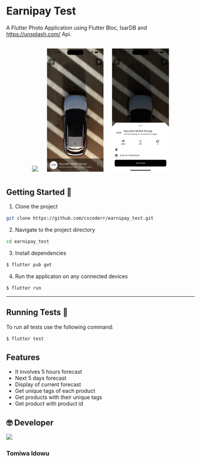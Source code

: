 # Earnipay Test

A Flutter Photo Application using Flutter Bloc, IsarDB and https://unsplash.com/ Api.

<h4 align="center">
<img src="images/img1.png" width="30%" vspace="10" hspace="10"/>
<img src="images/img2.png" width="30%" vspace="10" hspace="10"/>
<img src="images/img3.png" width="30%" vspace="10" hspace="10"/>

## Getting Started 🚀

1. Clone the project

```sh
git clone https://github.com/cscoderr/earnipay_test.git
```

2. Navigate to the project directory

```sh
cd earnipay_test
```

3. Install dependencies

```sh
$ flutter pub get
```

4. Run the applicaton on any connected devices

```sh
$ flutter run
```

---

## Running Tests 🧪

To run all tests use the following command:

```sh
$ flutter test
```

## Features

- It involves 5 hours forecast
- Next 5 days forecast
- Display of current forecast
- Get unique tags of each product
- Get products with their unique tags
- Get product with product id

## 🤓 Developer

[<img src="https://avatars.githubusercontent.com/u/51103897?s=400&u=7284a9cfd601ac29d100fb8c88215ca454eb334c&v=4" width="150" />](https://cscoder.tech)

### Tomiwa Idowu

```

```
